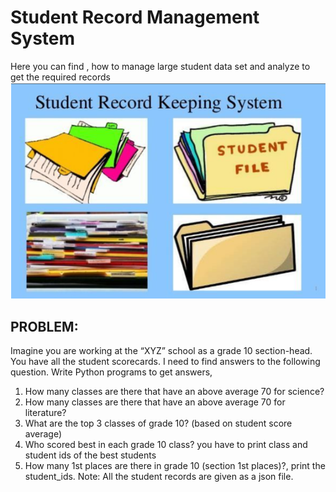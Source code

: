 # Student Record Management System
Here you can find , how to manage large student data set and analyze to get the required records
![Student Record Management System](Record_management_system.PNG)

## PROBLEM:
Imagine you are working at the “XYZ” school as a grade 10 section-head. You have all the student scorecards. I need to find answers to the following question. Write Python programs to get answers,
1. How many classes are there that have an above average 70 for science?
2. How many classes are there that have an above average 70 for literature?
3. What are the top 3 classes of grade 10? (based on student score average)
4. Who scored best in each grade 10 class? you have to print class and student ids of the best students
5. How many 1st places are there in grade 10 (section 1st places)?, print the student_ids.
Note:
All the student records are given as a json file.






